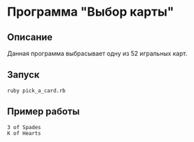 Программа "Выбор карты"
======================
Описание
----------------------
Данная программа выбрасывает одну из 52 игральных карт.

Запуск
----------------------

    ruby pick_a_card.rb

Пример работы
----------------------
    3 of Spades
    K of Hearts